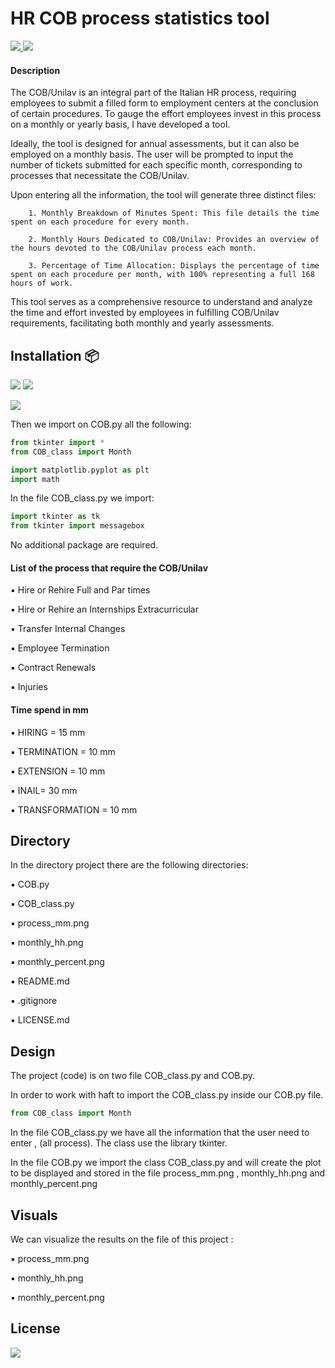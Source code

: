 # HR COB process statistics tool
<a href="https://twitter.com/giuseppewdev"> <img src = "https://img.shields.io/twitter/url?style=social&url=https%3A%2F%2Ftwitter.com%2Fgiuseppewdev"> </a> <a href="https://dev.to/giuseppewdev"><img src="https://img.shields.io/badge/-DEV-black?logo=dev.to"></a>



#### Description


The COB/Unilav is an integral part of the Italian HR process, requiring employees to submit a filled form to employment centers at the conclusion of certain procedures. To gauge the effort employees invest in this process on a monthly or yearly basis, I have developed a tool.

Ideally, the tool is designed for annual assessments, but it can also be employed on a monthly basis. The user will be prompted to input the number of tickets submitted for each specific month, corresponding to processes that necessitate the COB/Unilav.

Upon entering all the information, the tool will generate three distinct files:

        1. Monthly Breakdown of Minutes Spent: This file details the time spent on each procedure for every month.

        2. Monthly Hours Dedicated to COB/Unilav: Provides an overview of the hours devoted to the COB/Unilav process each month.

        3. Percentage of Time Allocation: Displays the percentage of time spent on each procedure per month, with 100% representing a full 168 hours of work.

This tool serves as a comprehensive resource to understand and analyze the time and effort invested by employees in fulfilling COB/Unilav requirements, facilitating both monthly and yearly assessments.


## Installation :package:

<a href=https://www.python.org/ ><img src="https://img.shields.io/badge/-Python-white?logo=python"></a> <a href="https://matplotlib.org/"><img src="https://img.shields.io/badge/-Matplotlib-blue"></a>


<a href="https://code.visualstudio.com/"><img src="https://img.shields.io/badge/-Visual%20Studio%20Code-0098ff?logo=visualstudiocode" ></a>



Then we import on COB.py all the following:

```python
from tkinter import *
from COB_class import Month

import matplotlib.pyplot as plt
import math
```

In the file COB_class.py we import:

```python 
import tkinter as tk
from tkinter import messagebox
```

No additional package are required.


#### List of the process that require the COB/Unilav

▪️ Hire or Rehire Full and Par times

▪️ Hire or Rehire an Internships Extracurricular

▪️ Transfer Internal Changes

▪️ Employee Termination

▪️ Contract Renewals

▪️ Injuries



#### Time spend in mm

▪️ HIRING = 15 mm

▪️ TERMINATION  = 10 mm

▪️ EXTENSION = 10 mm

▪️ INAIL= 30 mm

▪️ TRANSFORMATION = 10 mm



## Directory

In the directory project there are the following directories:

▪️ COB.py

▪️ COB_class.py

▪️ process_mm.png

▪️ monthly_hh.png

▪️ monthly_percent.png

▪️ README.md

▪️ .gitignore

▪️ LICENSE.md



## Design

The project (code) is on two file COB_class.py and COB.py.

In order to work with haft to import the COB_class.py inside our COB.py file.

```python
from COB_class import Month
```

In the file COB_class.py we have all the information that the user need to enter , (all process). The class use the library tkinter.

In the file COB.py we import the class COB_class.py and will create the plot to be displayed and stored in  the file process_mm.png , monthly_hh.png and monthly_percent.png



## Visuals

We can visualize the results on the file of this project :

▪️ process_mm.png

▪️ monthly_hh.png

▪️ monthly_percent.png



## License

<a href="https://github.com/Giuseppe-Bonifati/GamesForYou/blob/main/LICENSE.md"><img src="https://img.shields.io/badge/license-MIT-blue"></a>
